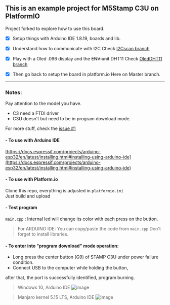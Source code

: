 ## This is an example project for M5Stamp C3U on PlatformIO

Project forked to explore how to use this board.   

- [x] Setup things with Arduino IDE 1.8.19, boards and lib. 
- [x] Understand how to communicate with I2C
Check [I2Cscan branch](https://github.com/nicolasdb/M5Stamp-C3U/tree/I2Cscan)
- [x] Play with a Oled .096 display and the ~~ENV unit~~ DHT11
Check [OledDHT11 branch](https://github.com/nicolasdb/M5Stamp-C3U/tree/OledDHT11)
- [x] Then go back to setup the board in platform.io
Here on Master branch.


----

### Notes:
Pay attention to the model you have.  
- C3 need a FTDI driver  
- C3U doesn't but need to be in program download mode.

For more stuff, check the [issue #1](https://github.com/nicolasdb/M5Stamp-C3U/issues/1)

#### - To use with Arduino IDE
[https://docs.espressif.com/projects/arduino-esp32/en/latest/installing.html#installing-using-arduino-ide](https://docs.espressif.com/projects/arduino-esp32/en/latest/installing.html#installing-using-arduino-ide)

#### - To use with Platform.io

Clone this repo, everything is adjusted in `platformio.ini`  
Just build and upload

#### - Test program
`main.cpp` : Internal led will change its color with each press on the button.

> For ARDUINO IDE: You can copy/paste the code from `main.cpp` Don't forget to install libraries. 

#### - To enter into "program download" mode operation:

- Long press the center button (G9) of STAMP C3U under power failure condition.
- Connect USB to the computer while holding the button, 

after that, the port is successfully identified, program burning.

> Windows 10, Arduino IDE
![image](https://user-images.githubusercontent.com/12049360/185742555-b4190a52-7720-4787-beb9-55e36e271cf4.png)

> Manjaro kernel 5.15 LTS, Arduino IDE
![image](https://user-images.githubusercontent.com/12049360/189372496-20315b99-53ec-4071-b5c7-1e33a9ff0d8e.png)
